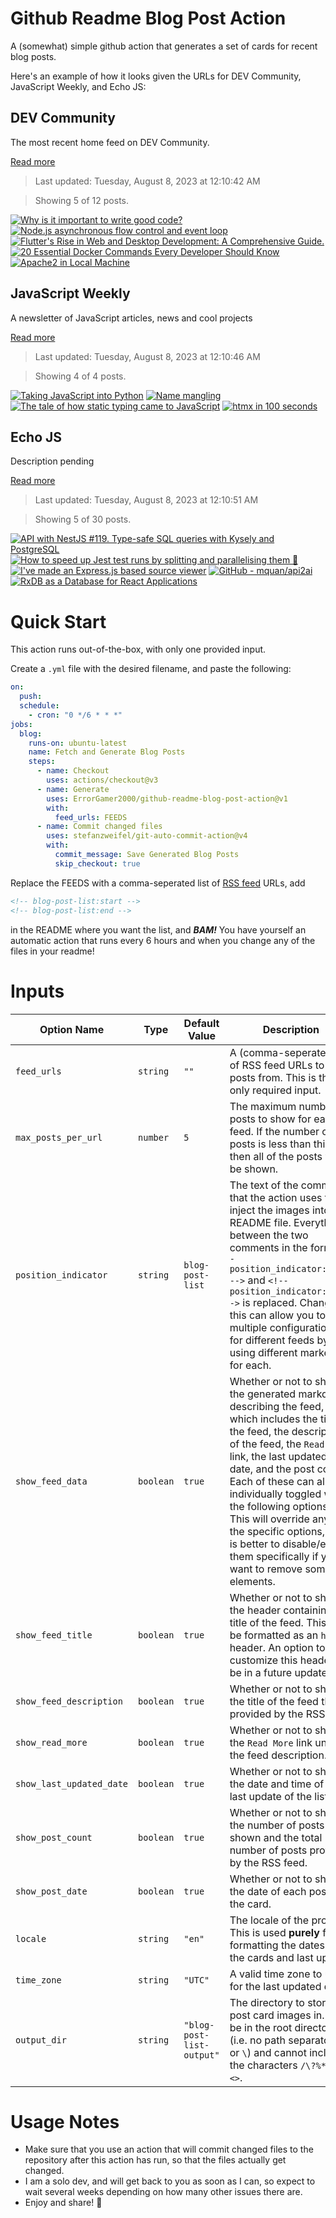 # Github Readme Blog Post Action

A (somewhat) simple github action that generates a set of cards for recent blog posts.

Here's an example of how it looks given the URLs for DEV Community, JavaScript Weekly, and Echo JS:

<!-- post-list:start -->
## DEV Community

The most recent home feed on DEV Community.

[Read more](https://dev.to)
> Last updated: Tuesday, August 8, 2023 at 12:10:42 AM

> Showing 5 of 12 posts.

[![Why is it important to write good code?](https://raw.githubusercontent.com/ErrorGamer2000/github-readme-blog-post-action/main/generated_files/DEV_Community/Why_is_it_important_to_write_good_code_.svg)](https://dev.to/mikenjuki/why-is-it-important-to-write-good-code-pke)
[![Node.js asynchronous flow control and event loop](https://raw.githubusercontent.com/ErrorGamer2000/github-readme-blog-post-action/main/generated_files/DEV_Community/Node.js_asynchronous_flow_control_and_event_loop.svg)](https://dev.to/amplication/nodejs-asynchronous-flow-control-and-event-loop-4aa5)
[![Flutter's Rise in Web and Desktop Development: A Comprehensive Guide.](https://raw.githubusercontent.com/ErrorGamer2000/github-readme-blog-post-action/main/generated_files/DEV_Community/Flutter's_Rise_in_Web_and_Desktop_Development__A_Comprehensive_Guide..svg)](https://dev.to/yatendra2001/flutters-rise-in-web-and-desktop-development-a-comprehensive-guide-5dih)
[![20 Essential Docker Commands Every Developer Should Know](https://raw.githubusercontent.com/ErrorGamer2000/github-readme-blog-post-action/main/generated_files/DEV_Community/20_Essential_Docker_Commands_Every_Developer_Should_Know.svg)](https://dev.to/giasuddin90/20-essential-docker-commands-every-developer-should-know-34dk)
[![Apache2 in Local Machine](https://raw.githubusercontent.com/ErrorGamer2000/github-readme-blog-post-action/main/generated_files/DEV_Community/Apache2_in_Local_Machine.svg)](https://dev.to/technonotes/apache2-in-local-machine-28no)


## JavaScript Weekly

A newsletter of JavaScript articles, news and cool projects

[Read more](https://javascriptweekly.com/)
> Last updated: Tuesday, August 8, 2023 at 12:10:46 AM

> Showing 4 of 4 posts.

[![Taking JavaScript into Python](https://raw.githubusercontent.com/ErrorGamer2000/github-readme-blog-post-action/main/generated_files/JavaScript_Weekly/Taking_JavaScript_into_Python.svg)](https://javascriptweekly.com/issues/650)
[![Name mangling](https://raw.githubusercontent.com/ErrorGamer2000/github-readme-blog-post-action/main/generated_files/JavaScript_Weekly/Name_mangling.svg)](https://javascriptweekly.com/issues/649)
[![The tale of how static typing came to JavaScript](https://raw.githubusercontent.com/ErrorGamer2000/github-readme-blog-post-action/main/generated_files/JavaScript_Weekly/The_tale_of_how_static_typing_came_to_JavaScript.svg)](https://javascriptweekly.com/issues/648)
[![htmx in 100 seconds](https://raw.githubusercontent.com/ErrorGamer2000/github-readme-blog-post-action/main/generated_files/JavaScript_Weekly/htmx_in_100_seconds.svg)](https://javascriptweekly.com/issues/647)


## Echo JS

Description pending

[Read more](
http://www.echojs.com
)
> Last updated: Tuesday, August 8, 2023 at 12:10:51 AM

> Showing 5 of 30 posts.

[![API with NestJS #119. Type-safe SQL queries with Kysely and PostgreSQL](https://raw.githubusercontent.com/ErrorGamer2000/github-readme-blog-post-action/main/generated_files/_Echo_JS_/API_with_NestJS__119._Type-safe_SQL_queries_with_Kysely_and_PostgreSQL.svg)](https://wanago.io/2023/08/07/api-nestjs-kysely-postgresql/)
[![How to speed up Jest test runs by splitting and parallelising them 🚀](https://raw.githubusercontent.com/ErrorGamer2000/github-readme-blog-post-action/main/generated_files/_Echo_JS_/How_to_speed_up_Jest_test_runs_by_splitting_and_parallelising_them_🚀.svg)](https://chiragswadia.medium.com/how-to-speed-up-jest-test-runs-by-splitting-and-parallelising-them-1be7c1c8600d)
[![I've made an Express.js based source viewer](https://raw.githubusercontent.com/ErrorGamer2000/github-readme-blog-post-action/main/generated_files/_Echo_JS_/I've_made_an_Express.js_based_source_viewer.svg)](https://krasimirtsonev.com/blog/article/expressjs-source-viewer)
[![GitHub - mquan/api2ai](https://raw.githubusercontent.com/ErrorGamer2000/github-readme-blog-post-action/main/generated_files/_Echo_JS_/GitHub_-_mquan_api2ai.svg)](https://github.com/mquan/api2ai)
[![
RxDB as a Database for React Applications
](https://raw.githubusercontent.com/ErrorGamer2000/github-readme-blog-post-action/main/generated_files/_Echo_JS_/_RxDB_as_a_Database_for_React_Applications_.svg)](
https://rxdb.info/articles/react-database.html
)


<!-- post-list:end -->

# Quick Start

This action runs out-of-the-box, with only one provided input.

Create a `.yml` file with the desired filename, and paste the following:

```yml
on:
  push:
  schedule:
    - cron: "0 */6 * * *"
jobs:
  blog:
    runs-on: ubuntu-latest
    name: Fetch and Generate Blog Posts
    steps:
      - name: Checkout
        uses: actions/checkout@v3
      - name: Generate
        uses: ErrorGamer2000/github-readme-blog-post-action@v1
        with:
          feed_urls: FEEDS
      - name: Commit changed files
        uses: stefanzweifel/git-auto-commit-action@v4
        with:
          commit_message: Save Generated Blog Posts
          skip_checkout: true
```

Replace the FEEDS with a comma-seperated list of [RSS feed](https://rss.com/blog/how-do-rss-feeds-work/) URLs, add

```md
<!-- blog-post-list:start -->
<!-- blog-post-list:end -->
```

in the README where you want the list, and **_BAM!_** You have yourself an automatic action that runs every 6 hours and when you change any of the files in your readme!

# Inputs

<table>
  <thead>
    <tr>
      <th>Option Name</th>
      <th>Type</th>
      <th>Default Value</th>
      <th>Description</th>
    </tr>
  </thead>
  <tbody>
    <tr>
      <td><code>feed_urls</code></td>
      <td><code>string</code></td>
      <td><code>""</code></td>
      <td>A (comma-seperated) list of RSS feed URLs to load posts from. This is the only required input.</td>
    </tr>
    <tr>
      <td><code>max_posts_per_url</code></td>
      <td><code>number</code></td>
      <td><code>5</code></td>
      <td>The maximum number of posts to show for each feed. If the number of posts is less than this, then all of the posts will be shown.</td>
    </tr>
    <tr>
      <td><code>position_indicator</code></td>
      <td><code>string</code></td>
      <td><code>blog-post-list</code></td>
      <td>The text of the comments that the action uses to inject the images into the README file. Everything between the two comments in the form <code>&lt;!-- position_indicator:start --&gt;</code> and <code>&lt;!-- position_indicator:end --&gt;</code> is replaced. Changing this can allow you to use multiple configurations for different feeds by using different markers for each.</td>
    </tr>
    <tr>
      <td><code>show_feed_data</code></td>
      <td><code>boolean</code></td>
      <td><code>true</code></td>
      <td>Whether or not to show the generated markdown describing the feed, which includes the title of the feed, the description of the feed, the <code>Read More</code> link, the last updated date, and the post count. Each of these can also be individually toggled with the following options. This will override any of the specific options, so it is better to disable/enable them specifically if you want to remove some elements.</td>
    </tr>
    <tr>
      <td><code>show_feed_title</code></td>
      <td><code>boolean</code></td>
      <td><code>true</code></td>
      <td>Whether or not to show the header containing the title of the feed. This will be formatted as an <code>h2</code> header. An option to customize this header will be in a future update.</td>
    </tr>
    <tr>
      <td><code>show_feed_description</code></td>
      <td><code>boolean</code></td>
      <td><code>true</code></td>
      <td>Whether or not to show the title of the feed that is provided by the RSS feed.</td>
    </tr>
    <tr>
      <td><code>show_read_more</code></td>
      <td><code>boolean</code></td>
      <td><code>true</code></td>
      <td>Whether or not to show the <code>Read More</code> link under the feed description.</td>
    </tr>
    <tr>
      <td><code>show_last_updated_date</code></td>
      <td><code>boolean</code></td>
      <td><code>true</code></td>
      <td>Whether or not to show the date and time of the last update of the list.</td>
    </tr>
    <tr>
      <td><code>show_post_count</code></td>
      <td><code>boolean</code></td>
      <td><code>true</code></td>
      <td>Whether or not to show the number of posts shown and the total number of posts provided by the RSS feed.</td>
    </tr>
    <tr>
      <td><code>show_post_date</code></td>
      <td><code>boolean</code></td>
      <td><code>true</code></td>
      <td>Whether or not to show the date of each post on the card.</td>
    </tr>
    <tr>
      <td><code>locale</code></td>
      <td><code>string</code></td>
      <td><code>"en"</code></td>
      <td>The locale of the project. This is used <strong>purely</strong> for formatting the dates of the cards and last update.</td>
    </tr>
    <tr>
      <td><code>time_zone</code></td>
      <td><code>string</code></td>
      <td><code>"UTC"</code></td>
      <td>A valid time zone to use for the last updated date.</td>
    </tr>
    <tr>
      <td><code>output_dir</code></td>
      <td><code>string</code></td>
      <td><code>"blog-post-list-output"</code></td>
      <td>The directory to store the post card images in. Must be in the root directory (i.e. no path separators <code>/</code> or <code>\</code>) and cannot include the characters <code>/\?%*:|"&lt;&gt;</code>.</td>
    </tr>
<!--
    <tr>
      <td><code></code></td>
      <td><cde></cde></td>
      <td><code></code></td>
      <td></td>
    </tr>
-->
  </tbody>
</table>

# Usage Notes

- Make sure that you use an action that will commit changed files to the repository after this action has run, so that the files actually get changed.
- I am a solo dev, and will get back to you as soon as I can, so expect to wait several weeks depending on how many other issues there are.
- Enjoy and share! 🤗
